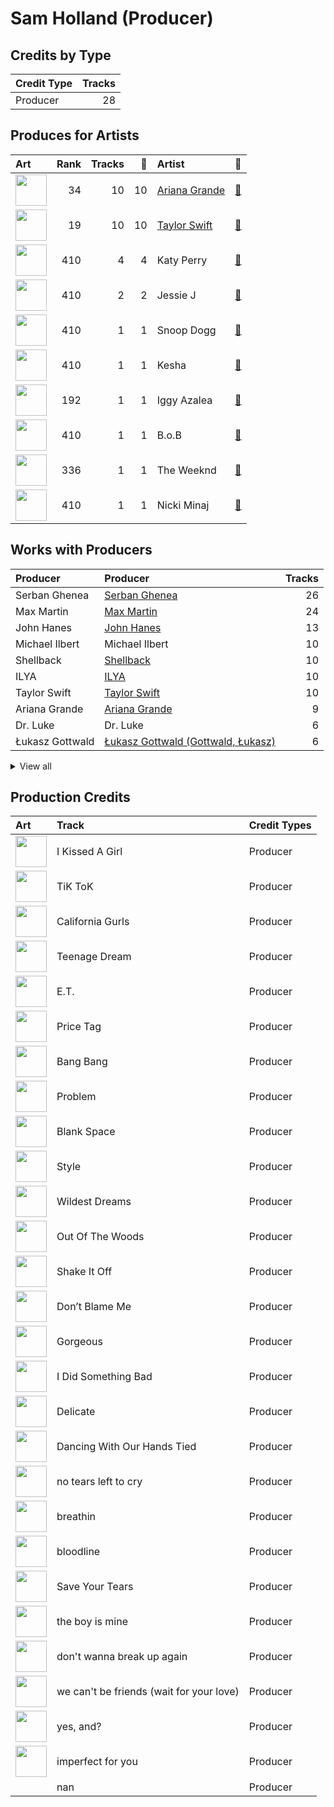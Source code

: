 # Sam Holland (Producer)

## Credits by Type

| Credit Type | Tracks |
|:---|---:|
| Producer | 28 |

## Produces for Artists

| Art | Rank | Tracks | 💚 | Artist | 🔗 |
|:---|---:|---:|---:|:---|:---|
| <img src="https://i.scdn.co/image/ab6761610000e5eb40b5c07ab77b6b1a9075fdc0" alt="" width="50" /> | 34 | 10 | 10 | [Ariana Grande](../../artists/ariana_grande/overview.md) | [🔗](https://open.spotify.com/artist/66CXWjxzNUsdJxJ2JdwvnR) |
| <img src="https://i.scdn.co/image/ab6761610000e5ebe672b5f553298dcdccb0e676" alt="" width="50" /> | 19 | 10 | 10 | [Taylor Swift](../../artists/taylor_swift/overview.md) | [🔗](https://open.spotify.com/artist/06HL4z0CvFAxyc27GXpf02) |
| <img src="https://i.scdn.co/image/ab6761610000e5eb5e5f676a99a81dba06cc3db6" alt="" width="50" /> | 410 | 4 | 4 | Katy Perry | [🔗](https://open.spotify.com/artist/6jJ0s89eD6GaHleKKya26X) |
| <img src="https://i.scdn.co/image/ab6761610000e5eb91f0dd753c09e051675a1ca6" alt="" width="50" /> | 410 | 2 | 2 | Jessie J | [🔗](https://open.spotify.com/artist/2gsggkzM5R49q6jpPvazou) |
| <img src="https://i.scdn.co/image/ab6761610000e5eb9a398209a4ef3360dce2dec4" alt="" width="50" /> | 410 | 1 | 1 | Snoop Dogg | [🔗](https://open.spotify.com/artist/7hJcb9fa4alzcOq3EaNPoG) |
| <img src="https://i.scdn.co/image/ab6761610000e5eb2ac07249400857d8b16dc17a" alt="" width="50" /> | 410 | 1 | 1 | Kesha | [🔗](https://open.spotify.com/artist/6LqNN22kT3074XbTVUrhzX) |
| <img src="https://i.scdn.co/image/ab6761610000e5eb698a6abf2897a8fc8283cc0c" alt="" width="50" /> | 192 | 1 | 1 | Iggy Azalea | [🔗](https://open.spotify.com/artist/5yG7ZAZafVaAlMTeBybKAL) |
| <img src="https://i.scdn.co/image/ab6761610000e5eba0f6617187248f1488822905" alt="" width="50" /> | 410 | 1 | 1 | B.o.B | [🔗](https://open.spotify.com/artist/5ndkK3dpZLKtBklKjxNQwT) |
| <img src="https://i.scdn.co/image/ab6761610000e5eb214f3cf1cbe7139c1e26ffbb" alt="" width="50" /> | 336 | 1 | 1 | The Weeknd | [🔗](https://open.spotify.com/artist/1Xyo4u8uXC1ZmMpatF05PJ) |
| <img src="https://i.scdn.co/image/ab6761610000e5eb07a50f0a9a8f11e5a1102cbd" alt="" width="50" /> | 410 | 1 | 1 | Nicki Minaj | [🔗](https://open.spotify.com/artist/0hCNtLu0JehylgoiP8L4Gh) |

## Works with Producers

| Producer | Producer | Tracks |
|:---|:---|---:|
| Serban Ghenea | [Serban Ghenea](../serban_ghenea/overview.md) | 26 |
| Max Martin | [Max Martin](../max_martin/overview.md) | 24 |
| John Hanes | [John Hanes](../john_hanes/overview.md) | 13 |
| Michael Ilbert | Michael Ilbert | 10 |
| Shellback | [Shellback](../shellback/overview.md) | 10 |
| ILYA | [ILYA](../ilya/overview.md) | 10 |
| Taylor Swift | [Taylor Swift](../taylor_swift/overview.md) | 10 |
| Ariana Grande | [Ariana Grande](../ariana_grande/overview.md) | 9 |
| Dr. Luke | Dr. Luke | 6 |
| Łukasz Gottwald | [Łukasz Gottwald (Gottwald, Łukasz)](../łukasz_gottwald_(gottwald,_łukasz)/overview.md) | 6 |


<details>
<summary>View all</summary>

| Producer | Producer | Tracks |
|:---|:---|---:|
| Emily Wright | Emily Wright | 6 |
| Lou Carrao | Lou Carrao | 5 |
| Bryce Bordone | Bryce Bordone | 5 |
| Savan Kotecha | [Savan Kotecha](../savan_kotecha/overview.md) | 5 |
| Katy Perry | Katy Perry | 4 |
| benny blanco | [benny blanco](../benny_blanco/overview.md) | 4 |
| Peter Carlsson | Peter Carlsson | 3 |
| Oscar Holter | Oscar Holter | 2 |
| Mattias Bylund | Mattias Bylund | 2 |
| Bonnie McKee | Bonnie McKee | 2 |
| Fred Falke | Fred Falke | 1 |
| Shin Kamiyama | Shin Kamiyama | 1 |
| Noah Passovoy | Noah Passovoy | 1 |
| Mike Caffrey | Mike Caffrey | 1 |
| The Weeknd | The Weeknd | 1 |
| Cathy Dennis | Cathy Dennis | 1 |
| Peter Kahm | Peter Kahm | 1 |
| Calvin Broadus | Calvin Broadus | 1 |
| Jessie J | Jessie J | 1 |
| DaHeala | DaHeala | 1 |
| Aniela Gottwald | Aniela Gottwald | 1 |
| Ammo | Ammo | 1 |
| Belly | Belly | 1 |
| Kuk Harrell | Kuk Harrell | 1 |
| B.o.B | B.o.B | 1 |
| Ali Payami | Ali Payami | 1 |
| Nicki Minaj | Nicki Minaj | 1 |
| Jack Antonoff | [Jack Antonoff](../jack_antonoff/overview.md) | 1 |
| Peter Svensson | Peter Svensson | 1 |
| Davide Rossi | Davide Rossi | 1 |
| Claude Kelly | Claude Kelly | 1 |
| Iggy Azalea | Iggy Azalea | 1 |
| DaviDior | DaviDior | 1 |
| Shintaro Yasuda | Shintaro Yasuda | 1 |
| Rickard Göransson | Rickard Göransson (Göransson, Rickard) | 1 |
| Chris "Tek" O'Ryan | Chris "Tek" O'Ryan | 1 |
| Tina Kennedy | Tina Kennedy | 1 |
| Nick Banns | Nick Banns | 1 |
| Laura Sisk | [Laura Sisk](../laura_sisk/overview.md) | 1 |
| Gregg Rominiecki | Gregg Rominiecki | 1 |
| Kesha | Kesha | 1 |

</details>


## Production Credits

| Art | Track | Credit Types |
|:---|:---|:---|
| <img src="https://i.scdn.co/image/ab67616d0000b273b53a4da797ba5472d3330b69" alt="" width="50" /> | I Kissed A Girl | Producer |
| <img src="https://i.scdn.co/image/ab67616d0000b2737a6339d6ddfd579f77559b3c" alt="" width="50" /> | TiK ToK | Producer |
| <img src="https://i.scdn.co/image/ab67616d0000b273d5f3739fca04299590fffe59" alt="" width="50" /> | California Gurls | Producer |
| <img src="https://i.scdn.co/image/ab67616d0000b273d5f3739fca04299590fffe59" alt="" width="50" /> | Teenage Dream | Producer |
| <img src="https://i.scdn.co/image/ab67616d0000b273d5f3739fca04299590fffe59" alt="" width="50" /> | E.T. | Producer |
| <img src="https://i.scdn.co/image/ab67616d0000b2739900b995cd1a81c35c574ab0" alt="" width="50" /> | Price Tag | Producer |
| <img src="https://i.scdn.co/image/ab67616d0000b273deec12a28d1e336c5052e9aa" alt="" width="50" /> | Bang Bang | Producer |
| <img src="https://i.scdn.co/image/ab67616d0000b273deec12a28d1e336c5052e9aa" alt="" width="50" /> | Problem | Producer |
| <img src="https://i.scdn.co/image/ab67616d0000b2739abdf14e6058bd3903686148" alt="" width="50" /> | Blank Space | Producer |
| <img src="https://i.scdn.co/image/ab67616d0000b2739abdf14e6058bd3903686148" alt="" width="50" /> | Style | Producer |
| <img src="https://i.scdn.co/image/ab67616d0000b2739abdf14e6058bd3903686148" alt="" width="50" /> | Wildest Dreams | Producer |
| <img src="https://i.scdn.co/image/ab67616d0000b2739abdf14e6058bd3903686148" alt="" width="50" /> | Out Of The Woods | Producer |
| <img src="https://i.scdn.co/image/ab67616d0000b2739abdf14e6058bd3903686148" alt="" width="50" /> | Shake It Off | Producer |
| <img src="https://i.scdn.co/image/ab67616d0000b273da5d5aeeabacacc1263c0f4b" alt="" width="50" /> | Don’t Blame Me | Producer |
| <img src="https://i.scdn.co/image/ab67616d0000b273da5d5aeeabacacc1263c0f4b" alt="" width="50" /> | Gorgeous | Producer |
| <img src="https://i.scdn.co/image/ab67616d0000b273da5d5aeeabacacc1263c0f4b" alt="" width="50" /> | I Did Something Bad | Producer |
| <img src="https://i.scdn.co/image/ab67616d0000b273da5d5aeeabacacc1263c0f4b" alt="" width="50" /> | Delicate | Producer |
| <img src="https://i.scdn.co/image/ab67616d0000b273da5d5aeeabacacc1263c0f4b" alt="" width="50" /> | Dancing With Our Hands Tied | Producer |
| <img src="https://i.scdn.co/image/ab67616d0000b273c3af0c2355c24ed7023cd394" alt="" width="50" /> | no tears left to cry | Producer |
| <img src="https://i.scdn.co/image/ab67616d0000b273c3af0c2355c24ed7023cd394" alt="" width="50" /> | breathin | Producer |
| <img src="https://i.scdn.co/image/ab67616d0000b27356ac7b86e090f307e218e9c8" alt="" width="50" /> | bloodline | Producer |
| <img src="https://i.scdn.co/image/ab67616d0000b2738863bc11d2aa12b54f5aeb36" alt="" width="50" /> | Save Your Tears | Producer |
| <img src="https://i.scdn.co/image/ab67616d0000b2738b58d20f1b77295730db15b4" alt="" width="50" /> | the boy is mine | Producer |
| <img src="https://i.scdn.co/image/ab67616d0000b2738b58d20f1b77295730db15b4" alt="" width="50" /> | don't wanna break up again | Producer |
| <img src="https://i.scdn.co/image/ab67616d0000b2738b58d20f1b77295730db15b4" alt="" width="50" /> | we can't be friends (wait for your love) | Producer |
| <img src="https://i.scdn.co/image/ab67616d0000b2738b58d20f1b77295730db15b4" alt="" width="50" /> | yes, and? | Producer |
| <img src="https://i.scdn.co/image/ab67616d0000b2738b58d20f1b77295730db15b4" alt="" width="50" /> | imperfect for you | Producer |
| | nan | Producer |